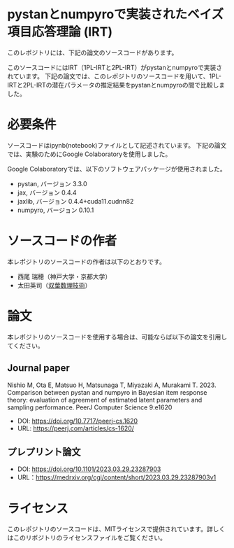 # pystanとnumpyroで実装されたベイズ項目応答理論 (IRT)
このレポジトリには、下記の論文のソースコードがあります。

このソースコードにはIRT（1PL-IRTと2PL-IRT）がpystanとnumpyroで実装されています。
下記の論文では、このレポジトリのソースコードを用いて、1PL-IRTと2PL-IRTの潜在パラメータの推定結果をpystanとnumpyroの間で比較しました。


# 必要条件
ソースコードはipynb(notebook)ファイルとして記述されています。
下記の論文では、実験のためにGoogle Colaboratoryを使用しました。

Google Colaboratoryでは、以下のソフトウェアパッケージが使用されました。

* pystan, バージョン 3.3.0
* jax, バージョン 0.4.4
* jaxlib, バージョン 0.4.4+cuda11.cudnn82
* numpyro, バージョン 0.10.1


# ソースコードの作者
本レポジトリのソースコードの作者は以下のとおりです。

* 西尾 瑞穂（神戸大学・京都大学）
* 太田英司（[双葉数理技術](https://futaba-nt.com/)） 


# 論文
本レポジトリのソースコードを使用する場合は、可能ならば以下の論文を引用してください。

## Journal paper
Nishio M, Ota E, Matsuo H, Matsunaga T, Miyazaki A, Murakami T. 2023. Comparison between pystan and numpyro in Bayesian item response theory: evaluation of agreement of estimated latent parameters and sampling performance. PeerJ Computer Science 9:e1620 

* DOI: https://doi.org/10.7717/peerj-cs.1620
* URL: https://peerj.com/articles/cs-1620/

## プレプリント論文

* DOI: https://doi.org/10.1101/2023.03.29.23287903
* URL：https://medrxiv.org/cgi/content/short/2023.03.29.23287903v1


# ライセンス
このレポジトリのソースコードは、MITライセンスで提供されています。詳しくはこのリポジトリのライセンスファイルをご覧ください。
